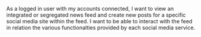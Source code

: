 As a logged in user with my accounts connected, I want to view an integrated or segregated news feed and create new posts for a specific social media site within the feed. 
I want to be able to interact with the feed in relation the various functionalties provided by each social media service. 
